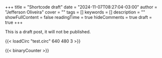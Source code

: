 +++
title = "Shortcode draft"
date = "2024-11-07T08:27:04-03:00"
author = "Jefferson Oliveira"
cover = ""
tags = []
keywords = []
description = ""
showFullContent = false
readingTime = true
hideComments = true
draft = true
+++

This is a draft post, it will not be published.

{{< loadCirc "test.circ" 640 480 3 >}}

{{< binaryCounter >}}
